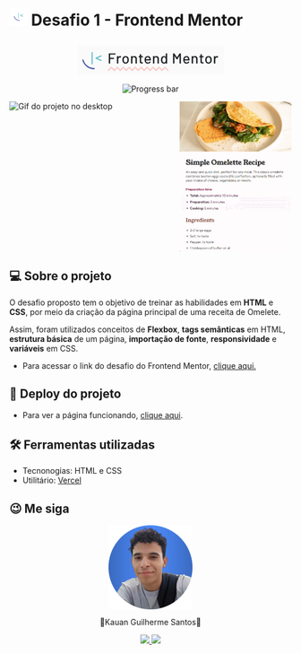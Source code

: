 <h1>

![Frontend Mentor logo](/frontend-logo/favicon-frontend-mentor-32x32.png)
Desafio 1 - Frontend Mentor

</h1>

<center>

![Frontend Mentor logo](/frontend-logo/frontend-mentor-logo.png)

![Progress bar](https://progress-bar.dev/100/?title=completed)

</center>

<div style="display: flex; gap: 10px">
    <img alt="Gif do projeto no desktop" src="assets/gif/gif-desktop.gif" width="450px">
    <img alt="Gif do projeto no mobile" src="assets/gif/gif-mobile.gif" width="200px">
</div>

<h2>💻 Sobre o projeto</h2>
    <p>O desafio proposto tem o objetivo de treinar as habilidades em <strong>HTML</strong> e <strong>CSS</strong>, por meio da criação da página principal de uma receita de Omelete.</p>
    <p>Assim, foram utilizados conceitos de <strong>Flexbox</strong>, <strong>tags semânticas</strong> em HTML, <strong>estrutura básica</strong> de um página, <strong>importação de fonte</strong>, <strong>responsividade</strong> e <strong>variáveis</strong> em CSS.</p>
    <ul>
        <li>Para acessar o link do desafio do Frontend Mentor, <a href="https://www.frontendmentor.io/challenges/recipe-page-KiTsR8QQKm">clique aqui.</a></li>
    </ul>
<h2>👀 Deploy do projeto</h2>
    <ul>
        <li>Para ver a página funcionando, <a href="https://k1-recipepagemain.vercel.app" target="_blank">clique aqui</a>.</li>
    </ul>

<h2>🛠️ Ferramentas utilizadas</h2>
    <ul>
        <li>Tecnonogias: HTML e CSS</li>
        <li>Utilitário: <a href="https://vercel.com
        " target="_blank">Vercel</a></li>
    </ul>

<h2>😉 Me siga</h2>
<div align="center">
    <img style ="display: flex"src="assets/images/profile-pic.png" alt="Foto de perfil" width="150px">
    <p>🚀Kauan Guilherme Santos🚀</p>
    <a href="https://www.linkedin.com/in/kauan-guilherme-santos" target="_blank"><img src="https://img.shields.io/badge/-LinkedIn-%230077B5?style=for-the-badge&logo=linkedin&logoColor=white" target="_blank">
    <a href = "mailto:kauansantos1411@outlook.com"><img src="https://img.shields.io/badge/-Gmail-%23333?style=for-the-badge&logo=gmail&logoColor=white" target="_blank"></a>
</div>

